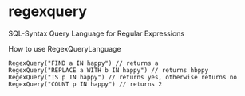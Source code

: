 # regexquery
SQL-Syntax Query Language for Regular Expressions


How to use RegexQueryLanguage


    RegexQuery("FIND a IN happy") // returns a
    RegexQuery("REPLACE a WITH b IN happy") // returns hbppy
    RegexQuery("IS p IN happy") // returns yes, otherwise returns no
    RegexQuery("COUNT p IN happy") // returns 2
